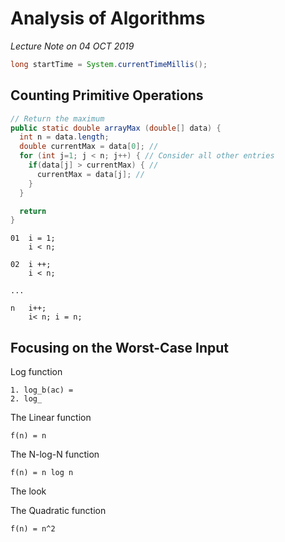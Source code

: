 # Analysis of Algorithms
*Lecture Note on 04 OCT 2019*

```java
long startTime = System.currentTimeMillis();

```

## Counting Primitive Operations

```java
// Return the maximum
public static double arrayMax (double[] data) {
  int n = data.length;
  double currentMax = data[0]; //
  for (int j=1; j < n; j++) { // Consider all other entries
    if(data[j] > currentMax) { //
      currentMax = data[j]; //
    }
  }

  return 
}
```

```
01  i = 1;
    i < n;

02  i ++;
    i < n;

...

n   i++;
    i< n; i = n;
```

## Focusing on the Worst-Case Input

Log function
```
1. log_b(ac) =
2. log_
```

The Linear function
```
f(n) = n
```

The N-log-N function
```
f(n) = n log n 
```

The look 

The Quadratic function
```
f(n) = n^2
```




